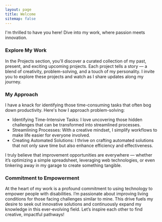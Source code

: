 ```yaml
---
layout: page
title: Welcome
sitemap: false
---
```

I'm thrilled to have you here! Dive into my work, where passion meets innovation.
### Explore My Work
In the Projects section, you'll discover a curated collection of my past, present, and exciting upcoming projects. Each project tells a story — a blend of creativity, problem-solving, and a touch of my personality. I invite you to explore these projects and watch as I share updates along my journey.
### My Approach
I have a knack for identifying those time-consuming tasks that often bog down productivity. Here's how I approach problem-solving:

- Identifying Time-Intensive Tasks: I love uncovering those hidden challenges that can be transformed into streamlined processes.
- Streamlining Processes: With a creative mindset, I simplify workflows to make life easier for everyone involved.
- Creating Automated Solutions: I thrive on crafting automated solutions that not only save time but also enhance efficiency and effectiveness.

I truly believe that improvement opportunities are everywhere — whether it’s optimizing a simple spreadsheet, leveraging web technologies, or even tinkering away in my garage to create something tangible.
### Commitment to Empowerment
At the heart of my work is a profound commitment to using technology to empower people with disabilities. I’m passionate about improving living conditions for those facing challenges similar to mine. This drive fuels my desire to seek out innovative solutions and continuously expand my knowledge in this ever-evolving field.
Let’s inspire each other to find creative, impactful pathways!


